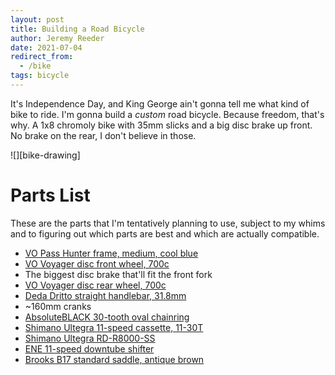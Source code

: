 ```yaml
---
layout: post
title: Building a Road Bicycle
author: Jeremy Reeder
date: 2021-07-04
redirect_from:
  - /bike
tags: bicycle
---
```


It's Independence Day, and King George ain't gonna tell me what kind of bike to
ride.  I'm gonna build a _custom_ road bicycle. Because freedom, that's why. A
1x8 chromoly bike with 35mm slicks and a big disc brake up front. No brake on
the rear, I don't believe in those.

<div class="gallery" markdown=1>
![][bike-drawing]
</div>

# Parts List

These are the parts that I'm tentatively planning to use, subject to my whims
and to figuring out which parts are best and which are actually compatible.

- [VO Pass Hunter frame, medium, cool blue][frame]
- [VO Voyager disc front wheel, 700c][front-wheel]
- The biggest disc brake that'll fit the front fork
- [VO Voyager disc rear wheel, 700c][rear-wheel]
- [Deda Dritto straight handlebar, 31.8mm][handlebar]
- ~160mm cranks
- [AbsoluteBLACK 30-tooth oval chainring][chainring]
- [Shimano Ultegra 11-speed cassette, 11-30T][cassette]
- [Shimano Ultegra RD-R8000-SS][derailleur]
- [ENE 11-speed downtube shifter][shifter]
- [Brooks B17 standard saddle, antique brown][saddle]

[bike-drawing]: https://img09.deviantart.net/aa16/i/2010/106/7/4/incomplete_bicycle_drawing_by_07oogenesis.jpg

[cassette]:   https://www.modernbike.com/shimano-ultegra-r8000-11-speed-11-30t-cassette
[chainring]:  https://absoluteblack.cc/raceface-oval.html
[derailleur]: https://www.amazon.com/dp/B072MKT5NR
[frame]:      https://velo-orange.com/collections/pass-hunter/products/pass-hunter?variant=31812586766473
[front-wheel]:https://velo-orange.com/collections/wheels/products/voyager-disc-front-wheel?variant=16090221281329
[handlebar]:  https://www.retro-gression.com/products/deda-dritto-straight-handlebar?_pos=1&_sid=33c6c129b&_ss=r&variant=13613606699069
[rear-wheel]: https://velo-orange.com/collections/wheels/products/voyager-disc-rear-wheel?variant=16090226229297
[saddle]:     https://www.retro-gression.com/collections/saddles/products/brooks-b17-standard-saddle?variant=8077947073
[shifter]:    https://velo-orange.com/collections/shifters/products/dia-compe-ene-11s-dt-shifters
